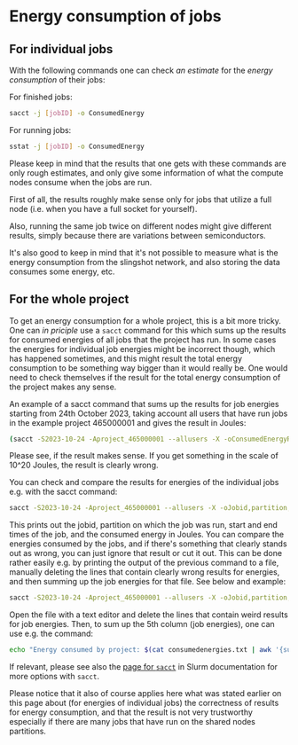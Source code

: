 # Energy consumption of jobs 

## For individual jobs

With the following commands one can check _an estimate_ for the _energy consumption_ of their jobs:

For finished jobs:
```bash
sacct -j [jobID] -o ConsumedEnergy
```

For running jobs:
```bash
sstat -j [jobID] -o ConsumedEnergy
```

Please keep in mind that the results that one gets with these commands are only rough estimates, and only give some information of what the compute nodes consume when the jobs are run.

First of all, the results roughly make sense only for jobs that utilize a full node (i.e. when you have a full socket for yourself). 

Also, running the same job twice on different nodes might give different results, simply because there are variations between semiconductors. 

It's also good to keep in mind that it's not possible to measure what is the energy consumption from the slingshot network, and also storing the data consumes some energy, etc.

## For the whole project

To get an energy consumption for a whole project, this is a bit more tricky. One can _in priciple_ use a `sacct` command for this which sums up the results for consumed energies of all jobs that the project has run. In some cases the energies for individual job energies might be incorrect though, which has happened sometimes, and this might result the total energy consumption to be something way bigger than it would really be. One would need to check themselves if the result for the total energy consumption of the project makes any sense. 

An example of a sacct command that sums up the results for job energies starting from 24th October 2023, taking account all users that have run jobs in the example project 465000001 and gives the result in Joules:

```bash
(sacct -S2023-10-24 -Aproject_465000001 --allusers -X -oConsumedEnergyRaw | awk '{sum+=$1;} END{print sum;}') Joules"
```

Please see, if the result makes sense. If you get something in the scale of 10^20 Joules, the result is clearly wrong. 

You can check and compare the results for energies of the individual jobs e.g. with the sacct command:

```bash
sacct -S2023-10-24 -Aproject_465000001 --allusers -X -oJobid,partition,Start,End,ConsumedEnergyRaw
```

This prints out the jobid, partition on which the job was run, start and end times of the job, and the consumed energy in Joules. You can compare the energies consumed by the jobs, and if there's something that clearly stands out as wrong, you can just ignore that result or cut it out. This can be done rather easily e.g. by printing the output of the previous command to a file, manually deleting the lines that contain clearly wrong results for energies, and then summing up the job energies for that file. See below and example:

```bash
sacct -S2023-10-24 -Aproject_465000001 --allusers -X -oJobid,partition,Start,End,ConsumedEnergyRaw > consumedenergies.txt
```

Open the file with a text editor and delete the lines that contain weird results for job energies. Then, to sum up the 5th column (job energies), one can use e.g. the command:

```bash
echo "Energy consumed by project: $(cat consumedenergies.txt | awk '{sum+=$5;} END{print sum;}') Joules"
```

If relevant, please see also the [page for `sacct`](https://slurm.schedmd.com/sacct.html) in Slurm documentation for more options with `sacct`. 

Please notice that it also of course applies here what was stated earlier on this page about (for energies of individual jobs) the correctness of results for energy consumption, and that the result is not very trustworthy especially if there are many jobs that have run on the shared nodes partitions. 

